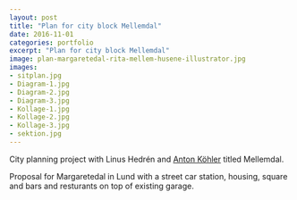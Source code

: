 ```yaml
---
layout: post
title: "Plan for city block Mellemdal"
date: 2016-11-01
categories: portfolio
excerpt: "Plan for city block Mellemdal"
image: plan-margaretedal-rita-mellem-husene-illustrator.jpg
images:
- sitplan.jpg
- Diagram-1.jpg
- Diagram-2.jpg
- Diagram-3.jpg
- Kollage-1.jpg
- Kollage-2.jpg
- Kollage-3.jpg
- sektion.jpg
---
```

City planning project with Linus Hedrén and [Anton Köhler](http://www.kohlerarkitektur.se/) titled Mellemdal.

Proposal for Margaretedal in Lund with a street car station, housing, square and bars and resturants on top of existing garage.
